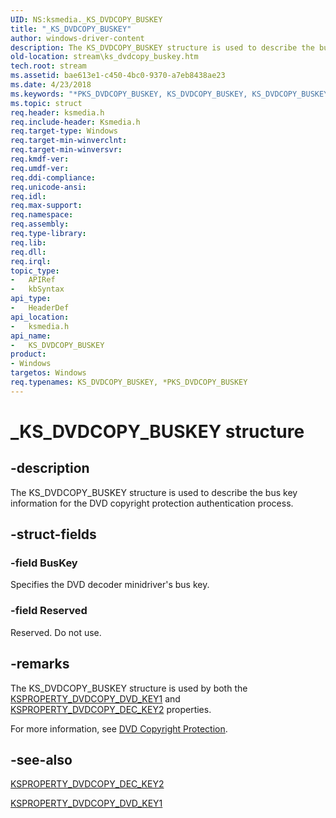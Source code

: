 ```yaml
---
UID: NS:ksmedia._KS_DVDCOPY_BUSKEY
title: "_KS_DVDCOPY_BUSKEY"
author: windows-driver-content
description: The KS_DVDCOPY_BUSKEY structure is used to describe the bus key information for the DVD copyright protection authentication process.
old-location: stream\ks_dvdcopy_buskey.htm
tech.root: stream
ms.assetid: bae613e1-c450-4bc0-9370-a7eb8438ae23
ms.date: 4/23/2018
ms.keywords: "*PKS_DVDCOPY_BUSKEY, KS_DVDCOPY_BUSKEY, KS_DVDCOPY_BUSKEY structure [Streaming Media Devices], PKS_DVDCOPY_BUSKEY, PKS_DVDCOPY_BUSKEY structure pointer [Streaming Media Devices], _KS_DVDCOPY_BUSKEY, dvdref_e3933026-ef22-42c4-8977-2c648421ccb2.xml, ksmedia/KS_DVDCOPY_BUSKEY, ksmedia/PKS_DVDCOPY_BUSKEY, stream.ks_dvdcopy_buskey"
ms.topic: struct
req.header: ksmedia.h
req.include-header: Ksmedia.h
req.target-type: Windows
req.target-min-winverclnt: 
req.target-min-winversvr: 
req.kmdf-ver: 
req.umdf-ver: 
req.ddi-compliance: 
req.unicode-ansi: 
req.idl: 
req.max-support: 
req.namespace: 
req.assembly: 
req.type-library: 
req.lib: 
req.dll: 
req.irql: 
topic_type:
-	APIRef
-	kbSyntax
api_type:
-	HeaderDef
api_location:
-	ksmedia.h
api_name:
-	KS_DVDCOPY_BUSKEY
product:
- Windows
targetos: Windows
req.typenames: KS_DVDCOPY_BUSKEY, *PKS_DVDCOPY_BUSKEY
---
```


# _KS_DVDCOPY_BUSKEY structure


## -description


The KS_DVDCOPY_BUSKEY structure is used to describe the bus key information for the DVD copyright protection authentication process.


## -struct-fields




### -field BusKey

Specifies the DVD decoder minidriver's bus key.


### -field Reserved

Reserved. Do not use.


## -remarks



The KS_DVDCOPY_BUSKEY structure is used by both the <a href="https://msdn.microsoft.com/library/windows/hardware/ff565145">KSPROPERTY_DVDCOPY_DVD_KEY1</a> and <a href="https://msdn.microsoft.com/library/windows/hardware/ff565142">KSPROPERTY_DVDCOPY_DEC_KEY2</a> properties.

For more information, see <a href="https://msdn.microsoft.com/ff9cf8c8-7c8f-485c-b2ab-7567a5eeb87b">DVD Copyright Protection</a>.




## -see-also




<a href="https://msdn.microsoft.com/library/windows/hardware/ff565142">KSPROPERTY_DVDCOPY_DEC_KEY2</a>



<a href="https://msdn.microsoft.com/library/windows/hardware/ff565145">KSPROPERTY_DVDCOPY_DVD_KEY1</a>
 

 

